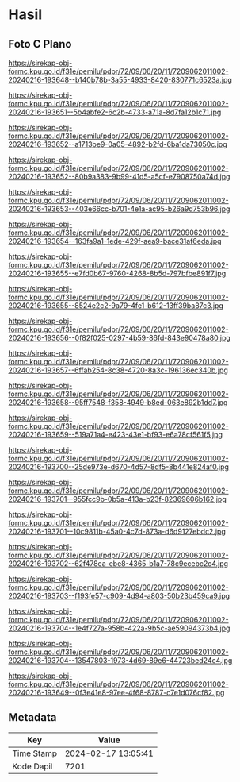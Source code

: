 # Hasil

## Foto C Plano

https://sirekap-obj-formc.kpu.go.id/f31e/pemilu/pdpr/72/09/06/20/11/7209062011002-20240216-193648--b140b78b-3a55-4933-8420-830771c6523a.jpg

https://sirekap-obj-formc.kpu.go.id/f31e/pemilu/pdpr/72/09/06/20/11/7209062011002-20240216-193651--5b4abfe2-6c2b-4733-a71a-8d7fa12b1c71.jpg

https://sirekap-obj-formc.kpu.go.id/f31e/pemilu/pdpr/72/09/06/20/11/7209062011002-20240216-193652--a1713be9-0a05-4892-b2fd-6ba1da73050c.jpg

https://sirekap-obj-formc.kpu.go.id/f31e/pemilu/pdpr/72/09/06/20/11/7209062011002-20240216-193652--80b9a383-9b99-41d5-a5cf-e7908750a74d.jpg

https://sirekap-obj-formc.kpu.go.id/f31e/pemilu/pdpr/72/09/06/20/11/7209062011002-20240216-193653--403e66cc-b701-4e1a-ac95-b26a9d753b96.jpg

https://sirekap-obj-formc.kpu.go.id/f31e/pemilu/pdpr/72/09/06/20/11/7209062011002-20240216-193654--163fa9a1-1ede-429f-aea9-bace31af6eda.jpg

https://sirekap-obj-formc.kpu.go.id/f31e/pemilu/pdpr/72/09/06/20/11/7209062011002-20240216-193655--e7fd0b67-9760-4268-8b5d-797bfbe891f7.jpg

https://sirekap-obj-formc.kpu.go.id/f31e/pemilu/pdpr/72/09/06/20/11/7209062011002-20240216-193655--8524e2c2-9a79-4fe1-b612-13ff39ba87c3.jpg

https://sirekap-obj-formc.kpu.go.id/f31e/pemilu/pdpr/72/09/06/20/11/7209062011002-20240216-193656--0f82f025-0297-4b59-86fd-843e90478a80.jpg

https://sirekap-obj-formc.kpu.go.id/f31e/pemilu/pdpr/72/09/06/20/11/7209062011002-20240216-193657--6ffab254-8c38-4720-8a3c-196136ec340b.jpg

https://sirekap-obj-formc.kpu.go.id/f31e/pemilu/pdpr/72/09/06/20/11/7209062011002-20240216-193658--95ff7548-f358-4949-b8ed-063e892b1dd7.jpg

https://sirekap-obj-formc.kpu.go.id/f31e/pemilu/pdpr/72/09/06/20/11/7209062011002-20240216-193659--519a71a4-e423-43e1-bf93-e6a78cf561f5.jpg

https://sirekap-obj-formc.kpu.go.id/f31e/pemilu/pdpr/72/09/06/20/11/7209062011002-20240216-193700--25de973e-d670-4d57-8df5-8b441e824af0.jpg

https://sirekap-obj-formc.kpu.go.id/f31e/pemilu/pdpr/72/09/06/20/11/7209062011002-20240216-193701--955fcc9b-0b5a-413a-b23f-82369606b162.jpg

https://sirekap-obj-formc.kpu.go.id/f31e/pemilu/pdpr/72/09/06/20/11/7209062011002-20240216-193701--10c9811b-45a0-4c7d-873a-d6d9127ebdc2.jpg

https://sirekap-obj-formc.kpu.go.id/f31e/pemilu/pdpr/72/09/06/20/11/7209062011002-20240216-193702--62f478ea-ebe8-4365-b1a7-78c9ecebc2c4.jpg

https://sirekap-obj-formc.kpu.go.id/f31e/pemilu/pdpr/72/09/06/20/11/7209062011002-20240216-193703--f193fe57-c909-4d94-a803-50b23b459ca9.jpg

https://sirekap-obj-formc.kpu.go.id/f31e/pemilu/pdpr/72/09/06/20/11/7209062011002-20240216-193704--1e4f727a-958b-422a-9b5c-ae59094373b4.jpg

https://sirekap-obj-formc.kpu.go.id/f31e/pemilu/pdpr/72/09/06/20/11/7209062011002-20240216-193704--13547803-1973-4d69-89e6-44723bed24c4.jpg

https://sirekap-obj-formc.kpu.go.id/f31e/pemilu/pdpr/72/09/06/20/11/7209062011002-20240216-193649--0f3e41e8-97ee-4f68-8787-c7e1d076cf82.jpg


## Metadata

| Key        | Value               |
| ---------- | ------------------- |
| Time Stamp | 2024-02-17 13:05:41 |
| Kode Dapil | 7201                |



